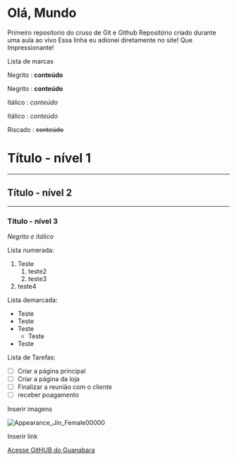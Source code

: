 
# Olá, Mundo
 Primeiro repositorio do cruso de Git e Github
 Repositório criado durante uma aula ao vivo
 Essa linha eu adionei diretamente no site! Que Impressionante!
 
 Lista de marcas
 
 Negrito : **conteúdo**
 
 Negrito : __conteúdo__
 
 Itálico : *conteúdo*
 
 Itálico : _conteúdo_
 
 Riscado : ~~conteúdo~~
 
 # Título - nível 1
 ***
 
 ## Título - nível 2 
 ---
 ### Título - nível 3
 
 _*Negrito e itálico*_
 
 Lista numerada:
 1. Teste
    1. teste2
    1. teste3
999. teste4

Lista demarcada:

* Teste
* Teste
* Teste
   * Teste
* Teste


Lista de Tarefas:

- [ ] Criar a página principal
- [ ] Criar a página da loja
- [ ] Finalizar a reunião com o cliente
- [ ] receber poagamento

Inserir imagens

![Appearance_Jin_Female00000](https://user-images.githubusercontent.com/97808503/197603936-91ec9c09-93a1-4455-bf7e-c4d61bb60035.jpg)

Inserir link

[Acesse GitHUB do Guanabara](https://gustavoguanabara.github.io)
